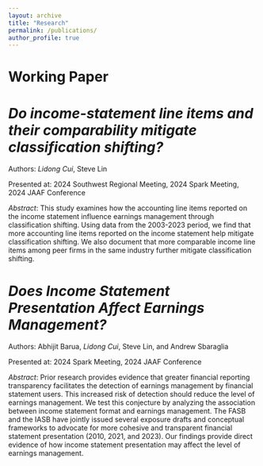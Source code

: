 ```yaml
---
layout: archive
title: "Research"
permalink: /publications/
author_profile: true
---
```


Working Paper
======


*Do income-statement line items and their comparability mitigate classification shifting?*
======

Authors: *Lidong Cui*, Steve Lin

Presented at: 2024 Southwest Regional Meeting, 2024 Spark Meeting, 2024 JAAF Conference

*Abstract*:
This study examines how the accounting line items reported on the income statement influence earnings management through classification shifting. Using data from the 2003-2023 period, we find that more accounting line items reported on the income statement help mitigate classification shifting. We also document that more comparable income line items among peer firms in the same industry further mitigate classification shifting. 

*Does Income Statement Presentation Affect Earnings Management?*
======

Authors: Abhijit Barua, *Lidong Cui*, Steve Lin, and Andrew Sbaraglia

Presented at: 2024 Spark Meeting, 2024 JAAF Conference

*Abstract*:
Prior research provides evidence that greater financial reporting transparency facilitates the detection of earnings management by financial statement users. This increased risk of detection should reduce the level of earnings management. We test this conjecture by analyzing the association between income statement format and earnings management. The FASB and the IASB have jointly issued several exposure drafts and conceptual frameworks to advocate for more cohesive and transparent financial statement presentation (2010, 2021, and 2023). Our findings provide direct evidence of how income statement presentation may affect the level of earnings management.

